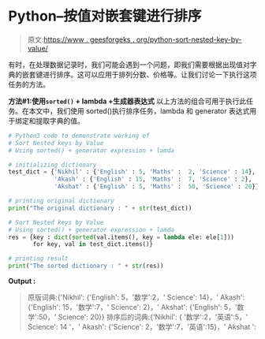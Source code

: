 # Python–按值对嵌套键进行排序

> 原文:[https://www . geesforgeks . org/python-sort-nested-key-by-value/](https://www.geeksforgeeks.org/python-sort-nested-keys-by-value/)

有时，在处理数据记录时，我们可能会遇到一个问题，即我们需要根据出现值对字典的嵌套键进行排序。这可以应用于排列分数、价格等。让我们讨论一下执行这项任务的方法。

**方法#1:使用`sorted()` + lambda +生成器表达式**
以上方法的组合可用于执行此任务。在本文中，我们使用 sorted()执行排序任务，lambda 和 generator 表达式用于绑定和提取字典的值。

```py
# Python3 code to demonstrate working of 
# Sort Nested keys by Value
# Using sorted() + generator expression + lamda

# initializing dictionary
test_dict = {'Nikhil' : {'English' : 5, 'Maths' :  2, 'Science' : 14},
             'Akash' : {'English' : 15, 'Maths' :  7, 'Science' : 2},
             'Akshat' : {'English' : 5, 'Maths' :  50, 'Science' : 20}}

# printing original dictionary
print("The original dictionary : " + str(test_dict))

# Sort Nested keys by Value
# Using sorted() + generator expression + lamda
res = {key : dict(sorted(val.items(), key = lambda ele: ele[1]))
       for key, val in test_dict.items()}

# printing result 
print("The sorted dictionary : " + str(res)) 
```

**Output :**

> 原版词典:{'Nikhil': {'English': 5，'数学':2，' Science': 14}，' Akash': {'English': 15，'数学':7，' Science': 2}，' Akshat': {'English': 5，'数学':50，' Science': 20}}
> 排序后的词典:{'Nikhil': { '数学':2，'英语':5，' Science': 14 '，' Akash': {'Science': 2，'数学':7，'英语':15}，' Akshat ':